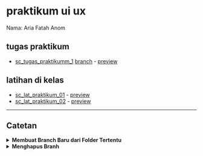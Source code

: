 # praktikum ui ux
Nama: Aria Fatah Anom

## tugas praktikum
- [sc_tugas_praktikumm_1](./01_praktikum_cv/) [branch](https://github.com/ariafatah0711/praktikum_uiux/tree/praktikum_01) - [preview](https://ariaf.my.id/praktikum_uiux/01_praktikum_cv)

## latihan di kelas
- [sc_lat_praktikum_01](./latihan/01/) - [preview](https://ariaf.my.id/praktikum_uiux/latihan/01)
- [sc_lat_praktikum_02](./latihan/02/) - [preview](https://ariaf.my.id/praktikum_uiux/latihan/02)

---

## Catetan
<details>
  <summary><b>Membuat Branch Baru dari Folder Tertentu</b></summary>

```bash
# clone repo bersih
git clone https://github.com/ariafatah0711/praktikum_uiux.git tugas_clean
cd tugas_clean

# pastikan di main
git checkout main

# filter repo jadi hanya folder 01_praktikum_cv
git filter-repo --subdirectory-filter 01_praktikum_cv --force

# buat branch baru dari hasil filter
git checkout -b praktikum_01

# tambahkan lagi remote
git remote add origin https://github.com/ariafatah0711/praktikum_uiux.git

# push branch hasil filter ke GitHub
git push -u origin praktikum_01 --force

# keluar dari folder dan hapus repo lokal
cd ..
Remove-Item -Recurse -Force .\tugas_clean
```
</details>

<details>
  <summary><b>Menghapus Branh</b></summary>

```bash
git checkout main
git branch -D praktikum_01
git push origin --delete praktikum_01
```

</details>
